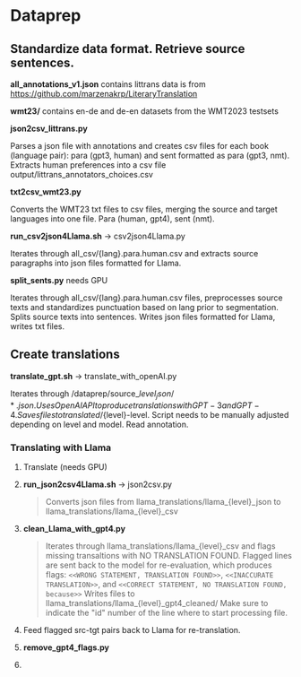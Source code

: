 # Dataprep

## Standardize data format. Retrieve source sentences.

**all_annotations_v1.json** contains littrans data is from https://github.com/marzenakrp/LiteraryTranslation

**wmt23/** contains en-de and de-en datasets from the WMT2023 testsets

**json2csv_littrans.py**

Parses a json file with annotations and creates csv files for each book (language pair): para (gpt3, human) and sent formatted as para (gpt3, nmt).
Extracts human preferences into a csv file output/littrans_annotators_choices.csv 

**txt2csv_wmt23.py**

Converts the WMT23 txt files to csv files, merging the source and target languages into one file. Para (human, gpt4), sent (nmt).

**run_csv2json4Llama.sh** -> csv2json4Llama.py

Iterates through  all_csv/{lang}.para.human.csv and extracts source paragraphs into json files formatted for Llama. 

**split_sents.py** needs GPU

Iterates through all_csv/{lang}.para.human.csv files, preprocesses source texts and standardizes punctuation based on lang prior to segmentation. Splits source texts into sentences. Writes json files formatted for Llama, writes txt files. 

## Create translations

**translate_gpt.sh** -> translate_with_openAI.py

Iterates through /dataprep/source_${level}_json/*.json. Uses OpenAI API to produce translations with GPT-3 and GPT-4. Saves files to translated/${level}-level. Script needs to be manually adjusted depending on level and model. Read annotation.

### Translating with Llama 

1. Translate (needs GPU) 
2. **run_json2csv4Llama.sh** -> json2csv.py
    > Converts json files from llama_translations/llama_{level}\_json to llama_translations/llama_{level}\_csv
3. **clean_Llama_with_gpt4.py** 

    > Iterates through llama_translations/llama_{level}\_csv and flags missing transaltions with NO TRANSLATION FOUND. Flagged lines are sent back to the model for re-evaluation, which produces flags: `<<WRONG STATEMENT, TRANSLATION FOUND>>`, `<<INACCURATE TRANSLATION>>`, and `<<CORRECT STATEMENT, NO TRANSLATION FOUND, because>>` 
    Writes files to llama_translations/llama_{level}_gpt4_cleaned/
    Make sure to indicate the "id" number of the line where to start processing file.

4. Feed flagged src-tgt pairs back to Llama for re-translation.

5. **remove_gpt4_flags.py**  

6. 









 



